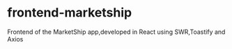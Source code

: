 # frontend-marketship
Frontend of the MarketShip app,developed in React using SWR,Toastify and Axios
